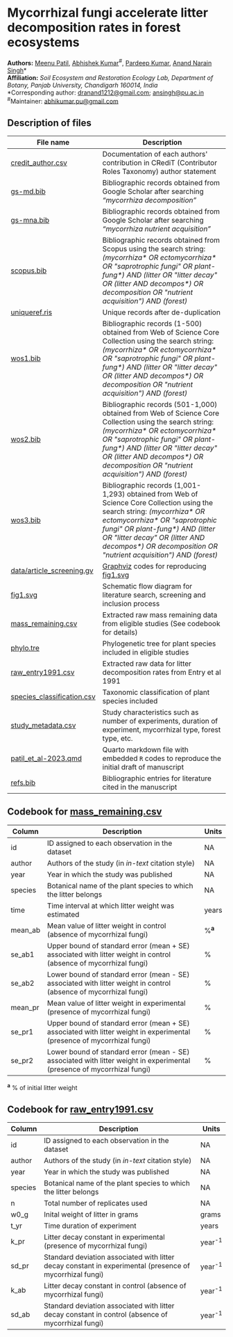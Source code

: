 # Mycorrhizal fungi accelerate litter decomposition rates in forest ecosystems
**Authors:** [Meenu Patil](https://www.researchgate.net/profile/Meenu-Patil), [Abhishek Kumar](https://akumar.netlify.app/)<sup>#</sup>, [Pardeep Kumar](https://www.researchgate.net/profile/Pardeep-Kumar-22), [Anand Narain Singh](https://www.researchgate.net/profile/Anand-Singh-15)*  
**Affiliation:** *Soil Ecosystem and Restoration Ecology Lab, Department of Botany, Panjab University, Chandigarh 160014, India*  
\*Corresponding author: dranand1212@gmail.com; ansingh@pu.ac.in  
<sup>#</sup>Maintainer: abhikumar.pu@gmail.com

## Description of files

| File name	                                                     | Description |  
|----------------------------------------------------------------|-------------|
| [credit_author.csv](/credit_author.csv)                        | Documentation of each authors' contribution in CRediT (Contributor Roles Taxonomy) author statement |
| [gs-md.bib](/data/bib/gs-md.bib)                               | Bibliographic records obtained from Google Scholar after searching *“mycorrhiza decomposition”* |  
| [gs-mna.bib](/data/bib/gs-mna.bib)	                         | Bibliographic records obtained from Google Scholar after searching *“mycorrhiza nutrient acquisition”* |
| [scopus.bib](/data/bib/scopus.bib)	                         | Bibliographic records obtained from Scopus using the search string: *(mycorrhiza\* OR ectomycorrhiza\* OR "saprotrophic fungi" OR plant-fung\*) AND (litter OR "litter decay" OR (litter AND decompos\*) OR decomposition OR "nutrient acquisition") AND (forest)* |
| [uniqueref.ris](/data/bib/uniqueref.ris)	                     | Unique records after de-duplication |
| [wos1.bib](/data/bib/wos1.bib)	                             | Bibliographic records (1-500) obtained from Web of Science Core Collection using the search string: *(mycorrhiza\* OR ectomycorrhiza\* OR "saprotrophic fungi" OR plant-fung\*) AND (litter OR "litter decay" OR (litter AND decompos\*) OR decomposition OR "nutrient acquisition") AND (forest)* |
| [wos2.bib](/data/bib/wos2.bib)	                             | Bibliographic records (501-1,000) obtained from Web of Science Core Collection using the search string: *(mycorrhiza\* OR ectomycorrhiza\* OR "saprotrophic fungi" OR plant-fung\*) AND (litter OR "litter decay" OR (litter AND decompos\*) OR decomposition OR "nutrient acquisition") AND (forest)* |
| [wos3.bib](/data/bib/wos3.bib)	                             | Bibliographic records (1,001-1,293) obtained from Web of Science Core Collection using the search string: *(mycorrhiza\* OR ectomycorrhiza\* OR "saprotrophic fungi" OR plant-fung\*) AND (litter OR "litter decay" OR (litter AND decompos\*) OR decomposition OR "nutrient acquisition") AND (forest)* |
| [data/article_screening.gv](/data/article_screening.gv)        | [Graphviz](https://graphviz.org/) codes for reproducing [fig1.svg](/data/fig1.svg) |
| [fig1.svg](/data/fig1.svg)                                     | Schematic flow diagram for literature search, screening and inclusion process |
| [mass_remaining.csv](/data/mass_remaining.csv)                 | Extracted raw mass remaining data from eligible studies (See codebook for details) |
| [phylo.tre](/data/phylo.tre)                                   | Phylogenetic tree for plant species included in eligible studies |
| [raw_entry1991.csv](/data/raw_entry1991.csv)                   | Extracted raw data for litter decomposition rates from Entry et al 1991 | 
| [species_classification.csv](/data/species_classification.csv) | Taxonomic classification of plant species included |
| [study_metadata.csv](/data/study_metadata.csv)                 | Study characteristics such as number of experiments, duration of experiment, mycorrhizal type, forest type, etc. |
| [patil_et_al-2023.qmd](/patil_et_al-2023.qmd)	                 | Quarto markdown file with embedded `R` codes to reproduce the initial draft of manuscript |
| [refs.bib](/refs.bib)                                          | Bibliographic entries for literature cited in the manuscript |

## Codebook for [mass_remaining.csv](/data/mass_remaining.csv)

| Column  | Description | Units  |
|---------|-------------|--------|
| id      | ID assigned to each observation in the dataset | NA |
| author  | Authors of the study (in *in-text* citation style) | NA |
| year    | Year in which the study was published | NA |
| species | Botanical name of the plant species to which the litter belongs | NA |
| time    | Time interval at which litter weight was estimated | years |
| mean_ab | Mean value of litter weight in control (absence of mycorrhizal fungi) | %<sup>**a**</sup> |
| se_ab1  | Upper bound of standard error (mean + SE) associated with litter weight in control (absence of mycorrhizal fungi) | % |
| se_ab2  | Lower bound of standard error (mean - SE) associated with litter weight in control (absence of mycorrhizal fungi) | % |
| mean_pr | Mean value of litter weight in experimental (presence of mycorrhizal fungi) | % |
| se_pr1  | Upper bound of standard error (mean + SE) associated with litter weight in experimental (presence of mycorrhizal fungi) | % |
| se_pr2  | Lower bound of standard error (mean - SE) associated with litter weight in experimental (presence of mycorrhizal fungi) | % |

<sup>**a**</sup> % of initial litter weight

## Codebook for [raw_entry1991.csv](/data/raw_entry1991.csv)

| Column  | Description | Units  |
|---------|-------------|--------|
| id      | ID assigned to each observation in the dataset | NA |
| author  | Authors of the study (in *in-text* citation style) | NA |
| year    | Year in which the study was published | NA |
| species | Botanical name of the plant species to which the litter belongs | NA |
| n       | Total number of replicates used | NA |
| w0_g    | Inital weight of litter in grams | grams |
| t_yr    | Time duration of experiment | years |
| k_pr    | Litter decay constant in experimental (presence of mycorrhizal fungi) | year<sup>-1</sup> |
| sd_pr   | Standard deviation associated with litter decay constant in experimental (presence of mycorrhizal fungi) | year<sup>-1</sup> |
| k_ab    | Litter decay constant in control (absence of mycorrhizal fungi) | year<sup>-1</sup> |
| sd_ab   | Standard deviation associated with litter decay constant in control (absence of mycorrhizal fungi) | year<sup>-1</sup> |

